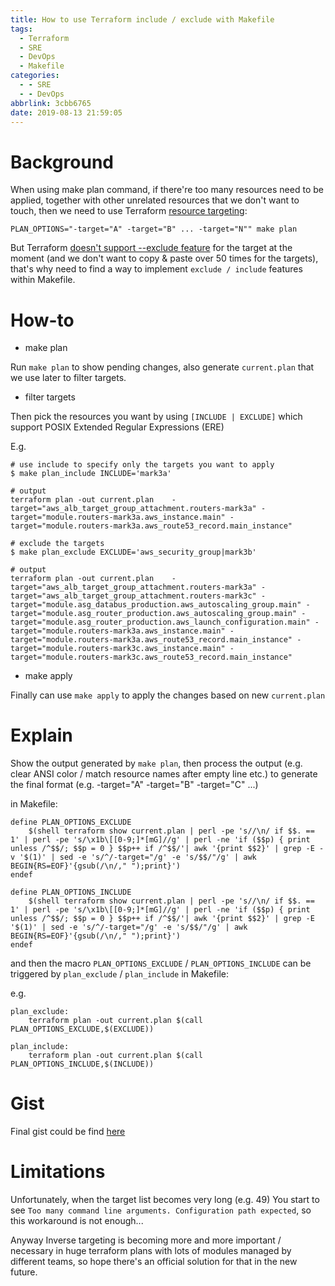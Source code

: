 ```yaml
---
title: How to use Terraform include / exclude with Makefile
tags:
  - Terraform
  - SRE
  - DevOps
  - Makefile
categories:
  - - SRE
  - - DevOps
abbrlink: 3cbb6765
date: 2019-08-13 21:59:05
---
```


# Background

When using make plan command, if there're too many resources need to be applied, together with other unrelated resources that we don't want to touch, then we need to use Terraform [resource targeting](https://www.terraform.io/docs/commands/plan.html#resource-targeting):

```
PLAN_OPTIONS="-target="A" -target="B" ... -target="N"" make plan
```

But Terraform [doesn't support --exclude feature](https://github.com/hashicorp/terraform/issues/2253) for the target at the moment (and we don't want to copy & paste over 50 times for the targets), that's why need to find a way to implement `exclude / include` features within Makefile.

# How-to

- make plan

Run `make plan` to show pending changes, also generate `current.plan` that we use later to filter targets.

- filter targets

Then pick the resources you want by using `[INCLUDE | EXCLUDE]` which support POSIX Extended Regular Expressions (ERE)

E.g.

```
# use include to specify only the targets you want to apply
$ make plan_include INCLUDE='mark3a'
 
# output
terraform plan -out current.plan    -target="aws_alb_target_group_attachment.routers-mark3a" -target="module.routers-mark3a.aws_instance.main" -target="module.routers-mark3a.aws_route53_record.main_instance"
 
# exclude the targets
$ make plan_exclude EXCLUDE='aws_security_group|mark3b'
 
# output
terraform plan -out current.plan    -target="aws_alb_target_group_attachment.routers-mark3a" -target="aws_alb_target_group_attachment.routers-mark3c" -target="module.asg_databus_production.aws_autoscaling_group.main" -target="module.asg_router_production.aws_autoscaling_group.main" -target="module.asg_router_production.aws_launch_configuration.main" -target="module.routers-mark3a.aws_instance.main" -target="module.routers-mark3a.aws_route53_record.main_instance" -target="module.routers-mark3c.aws_instance.main" -target="module.routers-mark3c.aws_route53_record.main_instance"
```

- make apply

Finally can use `make apply` to apply the changes based on new `current.plan`

# Explain

Show the output generated by `make plan`, then process the output (e.g. clear ANSI color / match resource names after empty line etc.) to generate the final format (e.g. -target="A" -target="B" -target="C" ...)

in Makefile:

```
define PLAN_OPTIONS_EXCLUDE
	$(shell terraform show current.plan | perl -pe 's//\n/ if $$. == 1' | perl -pe 's/\x1b\[[0-9;]*[mG]//g' | perl -ne 'if ($$p) { print unless /^$$/; $$p = 0 } $$p++ if /^$$/'| awk '{print $$2}' | grep -E -v '$(1)' | sed -e 's/^/-target="/g' -e 's/$$/"/g' | awk BEGIN{RS=EOF}'{gsub(/\n/," ");print}')
endef

define PLAN_OPTIONS_INCLUDE
	$(shell terraform show current.plan | perl -pe 's//\n/ if $$. == 1' | perl -pe 's/\x1b\[[0-9;]*[mG]//g' | perl -ne 'if ($$p) { print unless /^$$/; $$p = 0 } $$p++ if /^$$/'| awk '{print $$2}' | grep -E '$(1)' | sed -e 's/^/-target="/g' -e 's/$$/"/g' | awk BEGIN{RS=EOF}'{gsub(/\n/," ");print}')
endef
```

and then the macro `PLAN_OPTIONS_EXCLUDE` / `PLAN_OPTIONS_INCLUDE` can be triggered by `plan_exclude` / `plan_include` in Makefile:

e.g.
```
plan_exclude:
	terraform plan -out current.plan $(call PLAN_OPTIONS_EXCLUDE,$(EXCLUDE))

plan_include:
	terraform plan -out current.plan $(call PLAN_OPTIONS_INCLUDE,$(INCLUDE))
```

# Gist

Final gist could be find [here](https://gist.github.com/davidlu1001/e832038299fff99d4a4b2c6a75d71b78)

# Limitations

Unfortunately, when the target list becomes very long (e.g. 49) You start to see `Too many command line arguments. Configuration path expected`, so this workaround is not enough...

Anyway Inverse targeting is becoming more and more important / necessary in huge terraform plans with lots of modules managed by different teams, so hope there's an official solution for that in the new future.